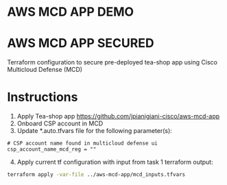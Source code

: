 # AWS MCD APP DEMO

# AWS MCD APP SECURED

Terraform configuration to secure pre-deployed tea-shop app using Cisco Multicloud Defense (MCD)

# Instructions

1. Apply Tea-shop app https://github.com/jpianigiani-cisco/aws-mcd-app
2. Onboard CSP account in MCD
3. Update *.auto.tfvars file for the following parameter(s):

```
# CSP account name found in multicloud defense ui
csp_account_name_mcd_reg = ""
```

4. Apply current tf configuration with input from task 1 terraform output:

```bash
terraform apply -var-file ../aws-mcd-app/mcd_inputs.tfvars
```